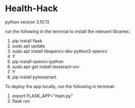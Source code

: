 # Health-Hack

python version 3.10.13

run the following in the terminal to install the relevant libraries:
1. pip install flask
2. sudo apt update
3. sudo apt install libopencv-dev python3-opencv
4. Y
5. pip install opencv-python
6. sudo apt-get install tesseract-ocr
7. Y
8. pip install pytesseract

To deploy the app locally, run the following in terminal:
1. export FLASK_APP="main.py"
2. flask run
